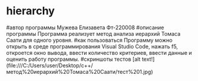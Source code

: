 # hierarchy
#автор программы
Мужева Елизавета Фт-220008
#описание программы
Программа реализует метод анализа иерархий Томаса Саати для одного уровня.
#как пользоваться
Программу можно открыть в среде программирования Visual Studio Code, нажать f5, откроется окно вывода, ввести количество критериев, ввести данные и оценить работу программы.
#скриншоты тестов
[alt text!] (file:///C:/Users/user/Desktop/c++/метод%20иерархий%20Томаса%20Саати/тест%201.jpg)
